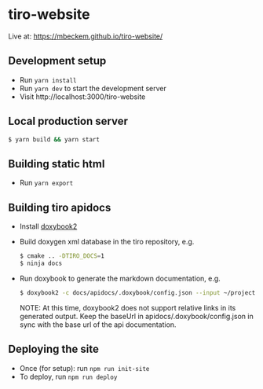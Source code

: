 # tiro-website

Live at: https://mbeckem.github.io/tiro-website/

## Development setup

- Run `yarn install`
- Run `yarn dev` to start the development server
- Visit http://localhost:3000/tiro-website

## Local production server

```sh
$ yarn build && yarn start
```

## Building static html

- Run `yarn export`

## Building tiro apidocs

- Install [doxybook2](https://github.com/matusnovak/doxybook2)
- Build doxygen xml database in the tiro repository, e.g.

  ```sh
  $ cmake .. -DTIRO_DOCS=1
  $ ninja docs
  ```

- Run doxybook to generate the markdown documentation, e.g.

  ```sh
  $ doxybook2 -c docs/apidocs/.doxybook/config.json --input ~/projects/tiro/build/docs/api/xml --output docs/apidocs/
  ```

  NOTE: At this time, doxybook2 does not support relative links in its generated output.
  Keep the baseUrl in apidocs/.doxybook/config.json in sync with the base url of the api documentation.

## Deploying the site

- Once (for setup): run `npm run init-site`
- To deploy, run `npm run deploy`

